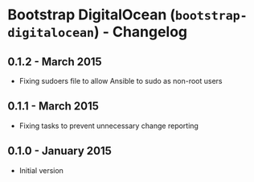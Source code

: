 # Bootstrap DigitalOcean (`bootstrap-digitalocean`) - Changelog

## 0.1.2 - March 2015

* Fixing sudoers file to allow Ansible to sudo as non-root users

## 0.1.1 - March 2015

* Fixing tasks to prevent unnecessary change reporting

## 0.1.0 - January 2015

* Initial version